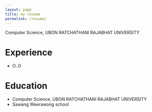 ```yaml
---
layout: page
title: my resume
permalink: /resume/
---
```

Computer Science, UBON RATCHATHANI RAJABHAT UNIVERSITY

# Experience
- O..O

# Education
- Computer Science, UBON RATCHATHANI RAJABHAT UNIVERSITY
- Sawang Weerawong school
